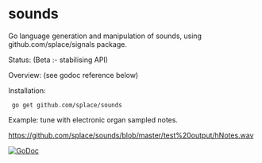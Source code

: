 # sounds
Go language generation and manipulation of sounds, using github.com/splace/signals package.
 
Status: (Beta :- stabilising API)

Overview: (see godoc reference below)

Installation:

     go get github.com/splace/sounds   


Example: tune with electronic organ sampled notes.

https://github.com/splace/sounds/blob/master/test%20output/hNotes.wav


[![GoDoc](https://godoc.org/github.com/splace/sounds?status.svg)](https://godoc.org/github.com/splace/sounds)


